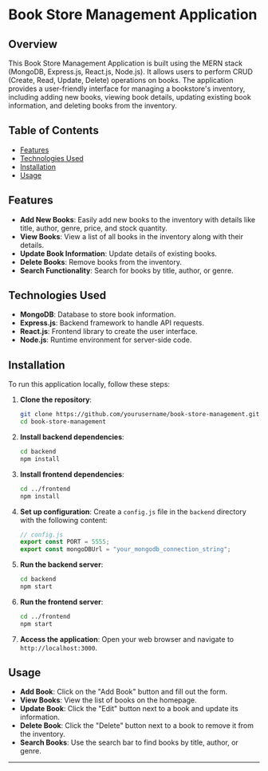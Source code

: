 # Book Store Management Application

## Overview

This Book Store Management Application is built using the MERN stack (MongoDB, Express.js, React.js, Node.js). It allows users to perform CRUD (Create, Read, Update, Delete) operations on books. The application provides a user-friendly interface for managing a bookstore's inventory, including adding new books, viewing book details, updating existing book information, and deleting books from the inventory.

## Table of Contents

- [Features](#features)
- [Technologies Used](#technologies-used)
- [Installation](#installation)
- [Usage](#usage)

## Features

- **Add New Books**: Easily add new books to the inventory with details like title, author, genre, price, and stock quantity.
- **View Books**: View a list of all books in the inventory along with their details.
- **Update Book Information**: Update details of existing books.
- **Delete Books**: Remove books from the inventory.
- **Search Functionality**: Search for books by title, author, or genre.

## Technologies Used

- **MongoDB**: Database to store book information.
- **Express.js**: Backend framework to handle API requests.
- **React.js**: Frontend library to create the user interface.
- **Node.js**: Runtime environment for server-side code.

## Installation

To run this application locally, follow these steps:

1. **Clone the repository**:

   ```bash
   git clone https://github.com/yourusername/book-store-management.git
   cd book-store-management
   ```

2. **Install backend dependencies**:

   ```bash
   cd backend
   npm install
   ```

3. **Install frontend dependencies**:

   ```bash
   cd ../frontend
   npm install
   ```

4. **Set up configuration**:
   Create a `config.js` file in the `backend` directory with the following content:

   ```javascript
   // config.js
   export const PORT = 5555;
   export const mongoDBUrl = "your_mongodb_connection_string";
   ```

5. **Run the backend server**:

   ```bash
   cd backend
   npm start
   ```

6. **Run the frontend server**:

   ```bash
   cd ../frontend
   npm start
   ```

7. **Access the application**:
   Open your web browser and navigate to `http://localhost:3000`.

## Usage

- **Add Book**: Click on the "Add Book" button and fill out the form.
- **View Books**: View the list of books on the homepage.
- **Update Book**: Click the "Edit" button next to a book and update its information.
- **Delete Book**: Click the "Delete" button next to a book to remove it from the inventory.
- **Search Books**: Use the search bar to find books by title, author, or genre.

---
